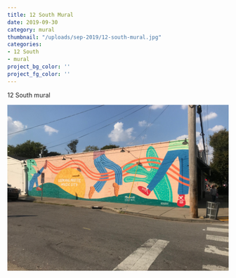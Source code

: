 ```yaml
---
title: 12 South Mural
date: 2019-09-30
category: mural
thumbnail: "/uploads/sep-2019/12-south-mural.jpg"
categories:
- 12 South
- mural
project_bg_color: ''
project_fg_color: ''
---
```


12 South mural   

![12 South Taproom](/uploads/sep-2019/12-south-mural.jpg)


